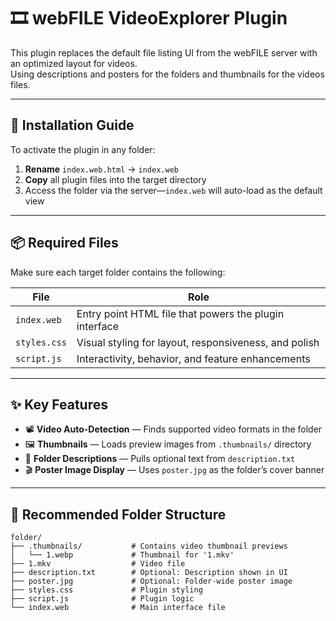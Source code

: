 # 🎞️ webFILE VideoExplorer Plugin

This plugin replaces the default file listing UI from the webFILE server with an optimized layout for videos.    
Using descriptions and posters for the folders and thumbnails for the videos files.

---

## 🚀 Installation Guide

To activate the plugin in any folder:

1. **Rename** `index.web.html` → `index.web`
2. **Copy** all plugin files into the target directory
3. Access the folder via the server—`index.web` will auto-load as the default view

---

## 📦 Required Files

Make sure each target folder contains the following:

| File         | Role                                                       |
|--------------|------------------------------------------------------------|
| `index.web`  | Entry point HTML file that powers the plugin interface     |
| `styles.css` | Visual styling for layout, responsiveness, and polish      |
| `script.js`  | Interactivity, behavior, and feature enhancements          |

---

## ✨ Key Features

- 📽 **Video Auto-Detection** — Finds supported video formats in the folder  
- 🖼 **Thumbnails** — Loads preview images from `.thumbnails/` directory  
- 📝 **Folder Descriptions** — Pulls optional text from `description.txt`  
- 🎬 **Poster Image Display** — Uses `poster.jpg` as the folder’s cover banner

---

## 🧱 Recommended Folder Structure

```plaintext
folder/
├── .thumbnails/           # Contains video thumbnail previews
│   └── 1.webp             # Thumbnail for '1.mkv'
├── 1.mkv                  # Video file
├── description.txt        # Optional: Description shown in UI
├── poster.jpg             # Optional: Folder-wide poster image
├── styles.css             # Plugin styling
├── script.js              # Plugin logic
└── index.web              # Main interface file

